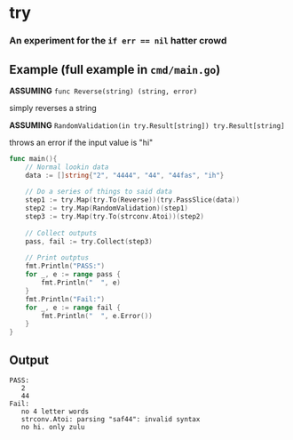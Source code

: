 # try

### An experiment for the `if err == nil` hatter crowd

## Example (full example in `cmd/main.go`)
**ASSUMING** `func Reverse(string) (string, error)` 

simply reverses a string

**ASSUMING** `RandomValidation(in try.Result[string]) try.Result[string]` 

throws an error if the input value is "hi"

```go
func main(){
    // Normal lookin data
    data := []string{"2", "4444", "44", "44fas", "ih"}
    
    // Do a series of things to said data
    step1 := try.Map(try.To(Reverse))(try.PassSlice(data))
    step2 := try.Map(RandomValidation)(step1)
    step3 := try.Map(try.To(strconv.Atoi))(step2)
    
    // Collect outputs
    pass, fail := try.Collect(step3)
    
    // Print outptus
    fmt.Println("PASS:")
    for _, e := range pass {
        fmt.Println("  ", e)
    }
    fmt.Println("Fail:")
    for _, e := range fail {
        fmt.Println("  ", e.Error())
    }
}
```

## Output
```
PASS:
   2
   44
Fail:
   no 4 letter words
   strconv.Atoi: parsing "saf44": invalid syntax
   no hi. only zulu
```

